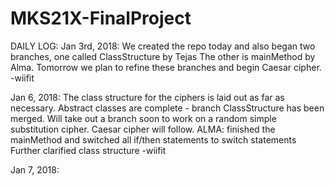 # MKS21X-FinalProject
DAILY LOG:
Jan 3rd, 2018:
We created the repo today and also began two branches, one called ClassStructure by Tejas
The other is mainMethod by Alma. Tomorrow we plan to refine these branches and begin
Caesar cipher.
-wiifit

Jan 6, 2018:
The class structure for the ciphers is laid out as far as necessary. Abstract classes are
complete - branch ClassStructure has been merged. Will take out a branch soon to work
on a random simple substitution cipher. Caesar cipher will follow.
ALMA: finished the mainMethod and switched all if/then statements to switch statements
Further clarified class structure
-wiifit

Jan 7, 2018:
